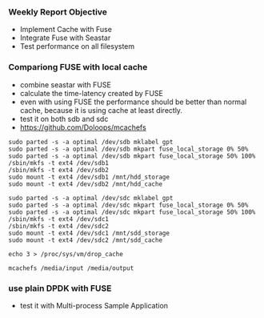 ### Weekly Report Objective
- Implement Cache with Fuse
- Integrate Fuse with Seastar
- Test performance on all filesystem


### Compariong FUSE with local cache
- combine seastar with FUSE
- calculate the time-latency created by FUSE
- even with using FUSE the performance should be better than normal cache, because it is using cache at least directly.
- test it on both sdb and sdc
- https://github.com/Doloops/mcachefs


```
sudo parted -s -a optimal /dev/sdb mklabel gpt
sudo parted -s -a optimal /dev/sdb mkpart fuse_local_storage 0% 50%
sudo parted -s -a optimal /dev/sdb mkpart fuse_local_storage 50% 100%
/sbin/mkfs -t ext4 /dev/sdb1
/sbin/mkfs -t ext4 /dev/sdb2
sudo mount -t ext4 /dev/sdb1 /mnt/hdd_storage
sudo mount -t ext4 /dev/sdb2 /mnt/hdd_cache

sudo parted -s -a optimal /dev/sdc mklabel gpt
sudo parted -s -a optimal /dev/sdc mkpart fuse_local_storage 0% 50%
sudo parted -s -a optimal /dev/sdc mkpart fuse_local_storage 50% 100%
/sbin/mkfs -t ext4 /dev/sdc1
/sbin/mkfs -t ext4 /dev/sdc2
sudo mount -t ext4 /dev/sdc1 /mnt/sdd_storage
sudo mount -t ext4 /dev/sdc2 /mnt/sdd_cache

echo 3 > /proc/sys/vm/drop_cache

mcachefs /media/input /media/output
```

### use plain DPDK with FUSE
- test it with Multi-process Sample Application







<!-- ### Writing a Simple Filesystem Using FUSE in C
http://www.maastaar.net/fuse/linux/filesystem/c/2016/05/21/writing-a-simple-filesystem-using-fuse/
sudo apt-get install libfuse-dev

FUSE (Filesystem in Userspace) is an interface that let you write your own filesystem for Linux in the user space
`Actually you can’t build a native filesystem which can store data to disk directly`
Instead you need to use an already exist filesystem to do so
for example GDFS is a filesystem which let you mount your Google Drive in your system and access the files there as normal files

**Simple Stupid Filesystem (SSFS)**


### Compare FIO performance using cache with FUSE and without FUSE


### Related Paper
- HyCache
https://ieeexplore.ieee.org/stamp/stamp.jsp?tp=&arnumber=6651104


### Run catfs and evaluate the performance
- Catfs will expose files in <from> under <mountpoint>, and cache them to <to> as they are accessed.
- Compare using catfs to cache sshfs vs sshfs only. Topology is laptop - 802.11n - router - 1Gbps wired - desktop. Laptop has SSD whereas desktop has spinning rust.


```
cd catfs
cargo install catfs
/root/.cargo/bin/catfs

$ catfs <from> <to> <mountpoint>
catfs#/src/dir#/cache/dir /mnt/point    fuse    allow_other,--uid=1001,--gid=1001,--free=1%   0       0
/root/.cargo/bin/catfs /mnt/osd-device-1-data /mnt/osd-device-1-data /mnt/osd-device-1-data/test
```

I'am trying to use the catfs to test the storage on local but the cache in the remote.
Right now I can run the cache and the storage all in local, but is there a way to enable cache as the remote?

According to the tests in the README file implies that either the cache or the storage was running in the remote side correct?
I am trying to use NFS in order to use the remote cache, but I don't know whether this is the right way


### NFS -->
